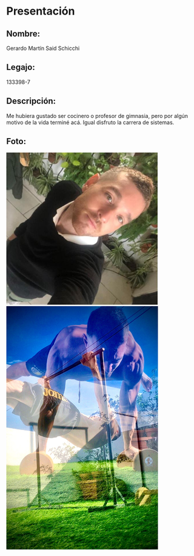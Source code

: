 # Presentación

## **Nombre:** 
Gerardo Martín Said Schicchi

## **Legajo:** 
133398-7

## **Descripción:**
Me hubiera gustado ser cocinero o profesor de gimnasia, pero por algún motivo de la vida terminé acá.
Igual disfruto la carrera de sistemas.

## **Foto:**
<img src="images/gs-foto.jpg" alt="GS Foto" width="400">
<img src="images/image_1.jpeg" alt="Imagen 1" width="400">
